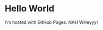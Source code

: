 <!DOCTYPE html>
<html>
<body>
<h1>Hello World</h1>
<p>I'm hosted with GitHub Pages. NAH WHeyyy!</p>
</body>
</html>